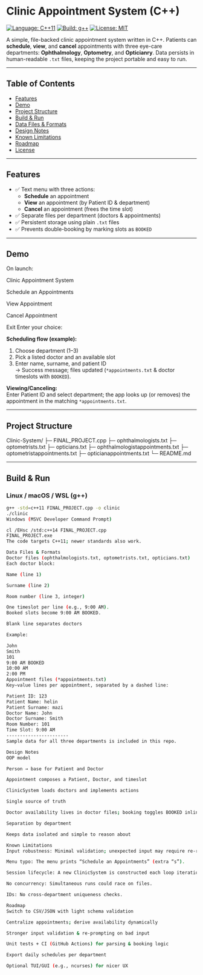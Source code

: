 # Clinic Appointment System (C++)

[![Language: C++11](https://img.shields.io/badge/C%2B%2B-11-blue.svg)](https://isocpp.org/)
[![Build: g++](https://img.shields.io/badge/build-g%2B%2B-brightgreen.svg)](#build--run)
[![License: MIT](https://img.shields.io/badge/license-MIT-lightgrey.svg)](#license)

A simple, file-backed clinic appointment system written in C++. Patients can **schedule**, **view**, and **cancel** appointments with three eye-care departments: **Ophthalmology**, **Optometry**, and **Opticianry**. Data persists in human-readable `.txt` files, keeping the project portable and easy to run.

---

## Table of Contents
- [Features](#features)
- [Demo](#demo)
- [Project Structure](#project-structure)
- [Build & Run](#build--run)
- [Data Files & Formats](#data-files--formats)
- [Design Notes](#design-notes)
- [Known Limitations](#known-limitations)
- [Roadmap](#roadmap)
- [License](#license)

---

## Features
- ✅ Text menu with three actions:
  - **Schedule** an appointment
  - **View** an appointment (by Patient ID & department)
  - **Cancel** an appointment (frees the time slot)
- ✅ Separate files per department (doctors & appointments)
- ✅ Persistent storage using plain `.txt` files
- ✅ Prevents double-booking by marking slots as `BOOKED`

---

## Demo

On launch:

Clinic Appointment System

Schedule an Appointments

View Appointment

Cancel Appointment

Exit
Enter your choice:

**Scheduling flow (example):**
1. Choose department (1–3)
2. Pick a listed doctor and an available slot
3. Enter name, surname, and patient ID  
→ Success message; files updated (`*appointments.txt` & doctor timeslots with `BOOKED`).

**Viewing/Canceling:**  
Enter Patient ID and select department; the app looks up (or removes) the appointment in the matching `*appointments.txt`.

---

## Project Structure

Clinic-System/
├─ FINAL_PROJECT.cpp
├─ ophthalmologists.txt
├─ optometrists.txt
├─ opticians.txt
├─ ophthalmologistappointments.txt
├─ optometristappointments.txt
├─ opticianappointments.txt
└─ README.md

---

## Build & Run

### Linux / macOS / WSL (g++)
```bash
g++ -std=c++11 FINAL_PROJECT.cpp -o clinic
./clinic
Windows (MSVC Developer Command Prompt)

cl /EHsc /std:c++14 FINAL_PROJECT.cpp
FINAL_PROJECT.exe
The code targets C++11; newer standards also work.

Data Files & Formats
Doctor files (ophthalmologists.txt, optometrists.txt, opticians.txt)
Each doctor block:

Name (line 1)

Surname (line 2)

Room number (line 3, integer)

One timeslot per line (e.g., 9:00 AM).
Booked slots become 9:00 AM BOOKED.

Blank line separates doctors

Example:

John
Smith
101
9:00 AM BOOKED
10:00 AM
2:00 PM
Appointment files (*appointments.txt)
Key–value lines per appointment, separated by a dashed line:

Patient ID: 123
Patient Name: helin
Patient Surname: mazi
Doctor Name: John
Doctor Surname: Smith
Room Number: 101
Time Slot: 9:00 AM
-----------------------
Sample data for all three departments is included in this repo.

Design Notes
OOP model

Person → base for Patient and Doctor

Appointment composes a Patient, Doctor, and timeslot

ClinicSystem loads doctors and implements actions

Single source of truth

Doctor availability lives in doctor files; booking toggles BOOKED inline

Separation by department

Keeps data isolated and simple to reason about

Known Limitations
Input robustness: Minimal validation; unexpected input may require re-run.

Menu typo: The menu prints “Schedule an Appointments” (extra “s”).

Session lifecycle: A new ClinicSystem is constructed each loop iteration (files keep state; in-memory data reloads each time).

No concurrency: Simultaneous runs could race on files.

IDs: No cross-department uniqueness checks.

Roadmap
Switch to CSV/JSON with light schema validation

Centralize appointments; derive availability dynamically

Stronger input validation & re-prompting on bad input

Unit tests + CI (GitHub Actions) for parsing & booking logic

Export daily schedules per department

Optional TUI/GUI (e.g., ncurses) for nicer UX

